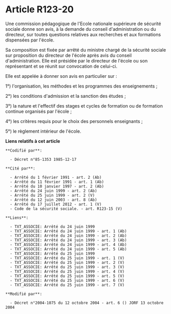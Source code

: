 # Article R123-20

Une commission pédagogique de l'Ecole nationale supérieure de sécurité sociale donne son avis, à la demande du conseil
d'administration ou du directeur, sur toutes questions relatives aux recherches et aux formations dispensées par l'école.

Sa composition est fixée par arrêté du ministre chargé de la sécurité sociale sur proposition du directeur de l'école après
avis du conseil d'administration. Elle est présidée par le directeur de l'école ou son représentant et se réunit sur
convocation de celui-ci.

Elle est appelée à donner son avis en particulier sur : 

1°) l'organisation, les méthodes et les programmes des enseignements ; 

2°) les conditions d'admission et la sanction des études ; 

3°) la nature et l'effectif des stages et cycles de formation ou de formation continue organisés par l'école ; 

4°) les critères requis pour le choix des personnels enseignants ;

5°) le règlement intérieur de l'école.

**Liens relatifs à cet article**

	**Codifié par**:

	  - Décret n°85-1353 1985-12-17

	**Cité par**:

	  - Arrêté du 1 février 1991 - art. 2 (Ab)
	  - Arrêté du 11 février 1991 - art. 1 (Ab)
	  - Arrêté du 10 janvier 1997 - art. 2 (Ab)
	  - Arrêté du 24 juin 1999 - art. 2 (Ab)
	  - Arrêté du 25 juin 1999 - art. 2 (V)
	  - Arrêté du 12 juin 2003 - art. 8 (Ab)
	  - Arrêté du 17 juillet 2012 - art. 1 (V)
	  - Code de la sécurité sociale. - art. R123-15 (V)

	**Liens**:

	  - TXT_ASSOCIE: Arrêté du 24 juin 1999
	  - TXT_ASSOCIE: Arrêté du 24 juin 1999 - art. 1 (Ab)
	  - TXT_ASSOCIE: Arrêté du 24 juin 1999 - art. 2 (Ab)
	  - TXT_ASSOCIE: Arrêté du 24 juin 1999 - art. 3 (Ab)
	  - TXT_ASSOCIE: Arrêté du 24 juin 1999 - art. 4 (Ab)
	  - TXT_ASSOCIE: Arrêté du 24 juin 1999 - art. 5 (Ab)
	  - TXT_ASSOCIE: Arrêté du 25 juin 1999
	  - TXT_ASSOCIE: Arrêté du 25 juin 1999 - art. 1 (V)
	  - TXT_ASSOCIE: Arrêté du 25 juin 1999 - art. 2 (V)
	  - TXT_ASSOCIE: Arrêté du 25 juin 1999 - art. 3 (V)
	  - TXT_ASSOCIE: Arrêté du 25 juin 1999 - art. 4 (V)
	  - TXT_ASSOCIE: Arrêté du 25 juin 1999 - art. 5 (V)
	  - TXT_ASSOCIE: Arrêté du 25 juin 1999 - art. 6 (V)
	  - TXT_ASSOCIE: Arrêté du 25 juin 1999 - art. 7 (V)

	**Modifié par**:

	  - Décret n°2004-1075 du 12 octobre 2004 - art. 6 () JORF 13 octobre 2004
